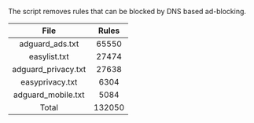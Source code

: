 The script removes rules that can be blocked by DNS based ad-blocking.


| File | Rules |
|:----:|:-----:|
| adguard_ads.txt | 65550 |
| easylist.txt | 27474 |
| adguard_privacy.txt | 27638 |
| easyprivacy.txt | 6304 |
| adguard_mobile.txt | 5084 |
| Total | 132050 |